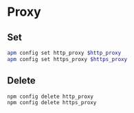 # Proxy

## Set

```sh
apm config set http_proxy $http_proxy
apm config set https_proxy $https_proxy
```

## Delete

```sh
npm config delete http_proxy
npm config delete https_proxy
```

